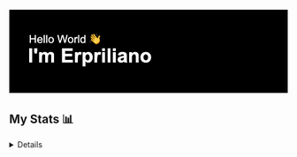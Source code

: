 [![MasterBanner](https://raw.githubusercontent.com/erpriliano/erpriliano/main/header.png)](https://github.com/erpriliano)

## My Stats 📊
<details>
  <a href="https://github.com/anuraghazra/github-readme-stats"><img alt="Erpriliano's GitHub Stats" src="https://github-readme-stats.vercel.app/api?username=erpriliano&show_icons=true&theme=react" height="192px" /></a> 
  <a href="https://github.com/anuraghazra/github-readme-stats"><img alt="Erpriliano's Top Languages" src="https://github-readme-stats.vercel.app/api/top-langs/?username=erpriliano&show_icons=true&layout=compact&theme=react" height="192px" /></a>
</details>


<!--
**erpriliano/erpriliano** is a ✨ _special_ ✨ repository because its `README.md` (this file) appears on your GitHub profile.

Here are some ideas to get you started:

- 🔭 I’m currently working on ...
- 🌱 I’m currently learning ...
- 👯 I’m looking to collaborate on ...
- 🤔 I’m looking for help with ...
- 💬 Ask me about ...
- 📫 How to reach me: ...
- 😄 Pronouns: ...
- ⚡ Fun fact: ...
-->
